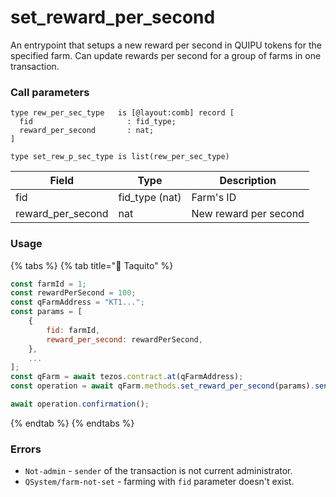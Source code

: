 # set\_reward\_per\_second

An entrypoint that setups a new reward per second in QUIPU tokens for the specified farm. Can update rewards per second for a group of farms in one transaction.

### Call parameters

```pascaligo
type rew_per_sec_type   is [@layout:comb] record [
  fid                     : fid_type;
  reward_per_second       : nat;
]

type set_rew_p_sec_type is list(rew_per_sec_type)
```

| Field               | Type            | Description           |
| ------------------- | --------------- | --------------------- |
| fid                 | fid\_type (nat) | Farm's ID             |
| reward\_per\_second | nat             | New reward per second |

### Usage

{% tabs %}
{% tab title="🌮 Taquito" %}
```javascript
const farmId = 1;
const rewardPerSecond = 100;
const qFarmAddress = "KT1...";
const params = [
    {
        fid: farmId,
        reward_per_second: rewardPerSecond,
    },
    ...
];
const qFarm = await tezos.contract.at(qFarmAddress);
const operation = await qFarm.methods.set_reward_per_second(params).send();

await operation.confirmation();
```
{% endtab %}
{% endtabs %}

### Errors

* `Not-admin` - `sender` of the transaction is not current administrator.
* `QSystem/farm-not-set` - farming with `fid` parameter doesn't exist.
